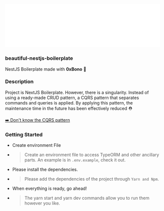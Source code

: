 [![](./docs/banner.svg)](https://shak.cc)

### beautiful-nestjs-boilerplate

NestJS Boilerplate made with **0xBono** 🚀

### Description

Project is NextJS Boilerplate. However, there is a singularity. Instead of using a ready-made CRUD pattern, a CQRS pattern that separates commands and queries is applied. By applying this pattern, the maintenance time in the future has been effectively reduced ⛑

[➡️ Don't know the CQRS pattern](https://docs.microsoft.com/en-us/azure/architecture/patterns/cqrs)

### Getting Started

- Create environment File
- > Create an environment file to access TypeORM and other ancillary parts. An example is in `.env.example`, check it out.
- Please install the dependencies.
- > Please add the dependencies of the project through `Yarn and Npm`.
- When everything is ready, go ahead!
- > The yarn start and yarn dev commands allow you to run them however you like.
